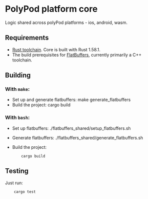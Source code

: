 # PolyPod platform core

Logic shared across polyPod platforms - ios, android, wasm.

## Requirements

-   [Rust toolchain](https://www.rust-lang.org/tools/install). Core is built with Rust 1.58.1.
-   The build prerequisites for [FlatBuffers](https://github.com/google/flatbuffers), currently primarily a C++ toolchain.

## Building

### With `make`:
- Set up and generate flatbuffers:
        make generate_flatbuffers
- Build the project:
          cargo build

### With `bash`:
- Set up flatbuffers:
          ./flatbuffers_shared/setup_flatbuffers.sh

- Generate flatbuffers:
          ./flatbuffers_shared/generate_flatbuffers.sh

- Build the project:

          cargo build

## Testing

Just run:

        cargo test
